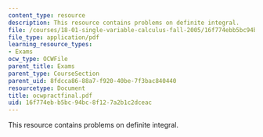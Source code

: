 ```yaml
---
content_type: resource
description: This resource contains problems on definite integral.
file: /courses/18-01-single-variable-calculus-fall-2005/16f774ebb5bc94bc8f127a2b1c2dceac_ocwpractfinal.pdf
file_type: application/pdf
learning_resource_types:
- Exams
ocw_type: OCWFile
parent_title: Exams
parent_type: CourseSection
parent_uid: 8fdcca86-88a7-f920-40be-7f3bac840440
resourcetype: Document
title: ocwpractfinal.pdf
uid: 16f774eb-b5bc-94bc-8f12-7a2b1c2dceac
---
```

This resource contains problems on definite integral.

